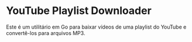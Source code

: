 # YouTube Playlist Downloader

Este é um utilitário em Go para baixar vídeos de uma playlist do YouTube e convertê-los para arquivos MP3.
